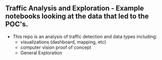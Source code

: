 ## Traffic Analysis and Exploration - Example notebooks looking at the data that led to the POC's.
- This repo is an analysis of traffic detection and data types including:
     - visualizations (dashboard, mapping, etc)
     - computer vision proof of concept
     - General Exploration

     
